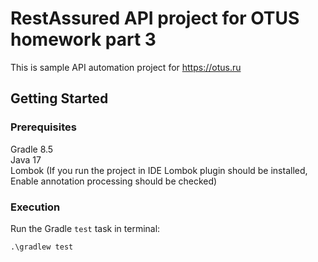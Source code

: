# RestAssured API project for OTUS homework part 3

This is sample API automation project for https://otus.ru

## Getting Started

### Prerequisites

Gradle 8.5  
Java 17  
Lombok (If you run the project in IDE Lombok plugin should be installed, Enable annotation processing should be checked)

### Execution

Run the Gradle `test` task in terminal:  

    .\gradlew test
